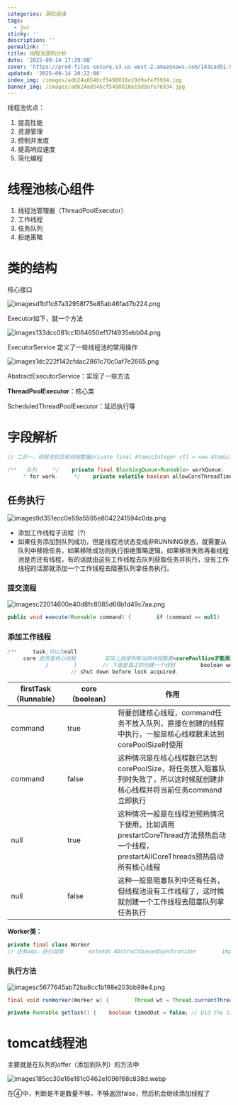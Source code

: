 ```yaml
---
categories: 源码阅读
tags:
  - juc
sticky: ''
description: ''
permalink: ''
title: 线程池源码分析
date: '2025-09-14 17:39:00'
cover: 'https://prod-files-secure.s3.us-west-2.amazonaws.com/143cad91-961b-48b0-82dc-78fbb6eb5abe/c483963b-eee5-43c8-af71-1f377fe9d74f/wallhaven-x6v3yl.jpg?X-Amz-Algorithm=AWS4-HMAC-SHA256&X-Amz-Content-Sha256=UNSIGNED-PAYLOAD&X-Amz-Credential=ASIAZI2LB4664ZCCA3ZA%2F20250914%2Fus-west-2%2Fs3%2Faws4_request&X-Amz-Date=20250914T125005Z&X-Amz-Expires=3600&X-Amz-Security-Token=IQoJb3JpZ2luX2VjEN%2F%2F%2F%2F%2F%2F%2F%2F%2F%2F%2FwEaCXVzLXdlc3QtMiJHMEUCIBjYPByxsu0edPVV5556dqW6S2dI101rstjQPetGfiQ1AiEAnunqZvN10OiWI64tHl%2FxeDurWlZFGBVOusQIDkzYrf0q%2FwMIWBAAGgw2Mzc0MjMxODM4MDUiDPXZmmC2dYLIpIjjbyrcA3jqw7epkyLYE8AT%2B25YkeAEfY5Qp2mWPQVRJg%2FfFs%2BDlHy2mKG%2BjUauPHgH8SpAEoVr4S3NUHSxYlrvQfbBMQ4VxF7PdZcQDAuvbUlgJ9yXlX16%2Bcc%2FQ77AcsTHjlOIXzYqTAApk8WOO8jo1SYWf68%2F7uQnXFFFfYJZiIXhFEmCht9cmTZ145Nh%2F1S0nwkPfZtNHt7Ob85jYl4twf41UHsDcSPZKdYPfmoDNLeNyyfHW5M8nK2gS4td1iedeeJ3qBOwttJkEBBp0L97SsQbd3z7e2Q9yvRaIVHixoJZbSj8s3HKHwmJ2X6Ko5PC%2F7eteJ2cstmynrp1%2FUiJjoLlTOWOUrFJGxhrh4R7%2B%2FYGRbmkGrJ9M7WIUu6x5fB7G487hIBjUuFkcOlJxfG4HXBUmprfbPPSNGOu%2BSexwWmHzu6DEY%2FCFFcus%2BJ3VhuH1xl8aOWUxyg%2FVg5Bx4gU6VvXYk4mxVWqEoIuVt18pMelUqRhlNmfVA1J%2BEuVaRVlMXhy8m3BASgQrM%2FuXangLJNbadg9BJt9k34rwi9HSiJNiTBQhYyFq46Tqj1ET7fd2bdGNvfUXO1UiXpomza4ZW2Coue22a0HU%2FpBMTijYAJ%2Bf9apW8P6XwpA1clbYb5pMJXQmcYGOqUBqdVfALQD51Ur5SQMOnHFmYk5DmFQA6CNjxH%2BQFzsE%2FXl31S4MIpWpvOiP7YzmrK5dc6LotChteTqQ5ReAy%2FTb7fUyLZa7i0x%2BWIkvpyUN7SeBBJ7MBgSiThp2eExKzxynGTlelZn91s4gc7Z6yzwHoOLePaehQSeC1jd3%2F0kavV6xKScAW7uKaGOldTXizTbtMf%2F8zQsWs8l%2FAXrTaOQ5E4uiszj&X-Amz-Signature=bcd2679520a988dac0b5fe7753c94ddc64b93619ba46bc20ed58681fd024df05&X-Amz-SignedHeaders=host&x-amz-checksum-mode=ENABLED&x-id=GetObject'
updated: '2025-09-14 20:22:00'
index_img: /images/adb24a854bcf5498818e19d9afe76934.jpg
banner_img: /images/adb24a854bcf5498818e19d9afe76934.jpg
---
```


线程池优点：

1. 提高性能
2. 资源管理
3. 控制并发度
4. 提高响应速度
5. 简化编程

# 线程池核心组件

1. 线程池管理器（ThreadPoolExecutor）
2. 工作线程
3. 任务队列
4. 拒绝策略

# 类的结构


核心接口


![imagesd1bf1c87a32958f75e85ab46fad7b224.png](/images/83bf8a7309935c1ec889bf7848cb773b.png)


Executor如下，就一个方法


![images133dcc081cc1064650ef17f4935ebb04.png](/images/f395337498e20184c71a1c407242c1e7.png)


ExecutorService 定义了一些线程池的常用操作


![images1dc222f142cfdac2861c70c0af7e2665.png](/images/b28ce6dcd95f1d4d744b322da60a1cc8.png)


AbstractExecutorService：实现了一些方法


**ThreadPoolExecutor**：核心类


ScheduledThreadPoolExecutor：延迟执行等


# 字段解析


```java
// 二合一，线程池状态和线程数量private final AtomicInteger ctl = new AtomicInteger(ctlOf(RUNNING, 0));// 值是29 表示线程池最大线程数量占用的二进制位，二是左移29位可以获得线程池状态    private static final int COUNT_BITS = Integer.SIZE - 3;// 用于获取线程池的容量？    private static final int COUNT_MASK = (1 << COUNT_BITS) - 1;    // runState is stored in the high-order bits 都表示线程池的状态    private static final int RUNNING    = -1 << COUNT_BITS;    private static final int SHUTDOWN   =  0 << COUNT_BITS;    private static final int STOP       =  1 << COUNT_BITS;    private static final int TIDYING    =  2 << COUNT_BITS;    private static final int TERMINATED =  3 << COUNT_BITS;
```


```java
/**   队列     */    private final BlockingQueue<Runnable> workQueue;    /**     * 线程池相关操作锁，全局锁，重要操作需要上锁，比如：添加工作线程、关闭线程池等     */    private final ReentrantLock mainLock = new ReentrantLock();    /**     *存放所有的工作线程     */    private final HashSet<Worker> workers = new HashSet<>();    /**    锁的条件变量，线程值终止时会用到     * Wait condition to support awaitTermination.     */    private final Condition termination = mainLock.newCondition();    ..........................    /**    核心线程是否也根据存活时间来决定消亡     * If false (default), core threads stay alive even when idle.     * If true, core threads use keepAliveTime to time out waiting
     * for work.     */    private volatile boolean allowCoreThreadTimeOut;........................    /**     * The default rejected execution handler.     默认就是丢弃 抛异常     */    private static final RejectedExecutionHandler defaultHandler =        new AbortPolicy();
```


## 任务执行


![images9d351ecc0e59a5595e8042241594c0da.png](/images/25389afa59df657ce6ac2471b3a3509e.png)

- 添加工作线程子流程（?）
- 如果任务添加到队列成功，但是线程池状态变成非RUNNING状态，就需要从队列中移除任务，如果移除成功则执行拒绝策略逻辑，如果移除失败再看线程池是否还有线程，有的话就由这些工作线程去队列获取任务并执行，没有工作线程的话那就添加一个工作线程去阻塞队列拿任务执行。

### 提交流程


![imagesc22014600e40d8fc8085d66b1d49c7aa.png](/images/3e215bb557ea281e3727429c845cb303.png)


```java
public void execute(Runnable command) {        if (command == null)            throw new NullPointerException();        /*         * Proceed in 3 steps:         *         * 1. If fewer than corePoolSize threads are running, try to         * start a new thread with the given command as its first         * task.  The call to addWorker atomically checks runState and         * workerCount, and so prevents false alarms that would add         * threads when it shouldn't, by returning false.         *         * 2. If a task can be successfully queued, then we still need         * to double-check whether we should have added a thread         * (because existing ones died since last checking) or that         * the pool shut down since entry into this method. So we         * recheck state and if necessary roll back the enqueuing if         * stopped, or start a new thread if there are none.         *         * 3. If we cannot queue task, then we try to add a new         * thread.  If it fails, we know we are shut down or saturated         * and so reject the task.         */        int c = ctl.get();// 线程池的核心线程不够，创建核心线程        if (workerCountOf(c) < corePoolSize) {            if (addWorker(command, true))                return;            c = ctl.get();        }// 两种情况，1.线程池的线程大于等于核心线程数了，// 添加核心线程失败，判断是不是runing状态        if (isRunning(c) && workQueue.offer(command)) {            int recheck = ctl.get();            // 不是运行状态并且任务移动成功了，就拒绝            if (! isRunning(recheck) && remove(command))                reject(command);            else if (workerCountOf(recheck) == 0)                addWorker(null, false);        }            // 队列也满了，增加非核心线程        else if (!addWorker(command, false))            reject(command);    }
```


### 添加工作线程


```java
/**     task:可以为null
     core 是否是核心线程         实际上就是判断当前线程数要<corePoolSize才能添加线程     */    private boolean addWorker(Runnable firstTask, boolean core) {        retry:        for (int c = ctl.get();;) {            // Check if queue empty only if necessary.            // 看是不是需要添加工作线程            // 如果线程池至少处于 SHUTDOWN 状态，并且满足以下任意一个条件：                // 线程池处于 STOP 状态；                // 当前线程已经有初始任务；                // 任务队列为空；                // 则返回 false，表示不允许添加新线程或任务。            if (runStateAtLeast(c, SHUTDOWN)                && (runStateAtLeast(c, STOP)                    || firstTask != null                    || workQueue.isEmpty()))                return false;// 采用自旋+cas 让工作线程+1            for (;;) {                 目前线程数>=线程池可以创建的理论线程数最大值则不再创建工作线程，或者要创建核心线程但线程池线程数已经达到corePoolSize，或者要创建非核心线程但线程池线程数已经达到maximumPoolSize，这两种情况也不再创建工作线程，直接返回添加工作线程失败标识。                if (workerCountOf(c)                    >= ((core ? corePoolSize : maximumPoolSize) & COUNT_MASK))                    return false;                // cas成功了，跳出循环                if (compareAndIncrementWorkerCount(c))                    break retry;                // 重新判断  回到开始 判断是不是结束了                c = ctl.get();  // Re-read ctl 拿到最新的值                if (runStateAtLeast(c, SHUTDOWN))                    continue retry;                // else CAS failed due to workerCount change; retry inner loop
            }        }        // 下面是真正的创建一个线程        boolean workerStarted = false;        boolean workerAdded = false;        Worker w = null;        try {            // 真正的线程            w = new Worker(firstTask);            final Thread t = w.thread;            if (t != null) {                // 加锁                final ReentrantLock mainLock = this.mainLock;                mainLock.lock();                try {                    // Recheck while holding lock.                    // Back out on ThreadFactory failure or if
                    // shut down before lock acquired.                    int c = ctl.get();                    if (isRunning(c) ||                        (runStateLessThan(c, STOP) && firstTask == null)) {                        if (t.getState() != Thread.State.NEW)                            throw new IllegalThreadStateException();                        workers.add(w);                        workerAdded = true;                        int s = workers.size();                        if (s > largestPoolSize)                            largestPoolSize = s;                    }                } finally {                    mainLock.unlock();                }                if (workerAdded) {                    // 启动工作线程                    t.start();                    workerStarted = true;                }            }        } finally {            // 工作线程没有启动，进行回滚            if (! workerStarted)                addWorkerFailed(w);        }        return workerStarted;    }
```


| **firstTask（Runnable）** | **core（boolean）** | **作用**                                                                               |
| ----------------------- | ----------------- | ------------------------------------------------------------------------------------ |
| command                 | true              | 将要创建核心线程，command任务不放入队列，直接在创建的线程中执行，一般是核心线程数未达到corePoolSize时使用                       |
| command                 | false             | 这种情况是在核心线程数已达到corePoolSize，将任务放入阻塞队列时失败了，所以这时候就创建非核心线程并将当前任务command立即执行              |
| null                    | true              | 这种情况一般是在线程池预热情况下使用，比如调用prestartCoreThread方法预热启动一个线程，prestartAllCoreThreads预热启动所有核心线程 |
| null                    | false             | 这种一般是阻塞队列中还有任务，但线程池没有工作线程了，这时候就创建一个工作线程去阻塞队列拿任务执行                                    |


**Worker类：**


```java
private final class Worker
// 还有aqs，进行加锁        extends AbstractQueuedSynchronizer        implements Runnable {    // Worker的Thread属性，其实干活的就是这个线程    final Thread thread;    // 任务    Runnable firstTask;    // 线程已经执行完成的任务总数    volatile long completedTasks;    // 构造方法    Worker(Runnable firstTask) {        setState(-1); // inhibit interrupts until runWorker        this.firstTask = firstTask;        // 以当前对象创建Thread线程，线程执行时调用的就是这个类的run方法        this.thread = getThreadFactory().newThread(this);    }    // run方法执行任务，调用的是外部ThreadPoolExecutor的runWorker方法    public void run() {        runWorker(this);    }    ...}
```


### 执行方法


![imagesc5677645ab72ba8cc1b198e203bb98e4.png](/images/c7e9cb08aa8f7d8c9c48e0ffebfa25bb.png)


```java
final void runWorker(Worker w) {        Thread wt = Thread.currentThread();        Runnable task = w.firstTask;        w.firstTask = null;// 默认是-1（在构造函数的时候），不允许打断        w.unlock(); // allow interrupts        boolean completedAbruptly = true;        try {            // 任务不为空，并且能获取到任务（好像有超时时间）            while (task != null || (task = getTask()) != null) {                w.lock();                // If pool is stopping, ensure thread is interrupted;                // if not, ensure thread is not interrupted.  This                // requires a recheck in second case to deal with                // shutdownNow race while clearing interrupt                if ((runStateAtLeast(ctl.get(), STOP) ||                     (Thread.interrupted() &&                      runStateAtLeast(ctl.get(), STOP))) &&                    !wt.isInterrupted())                    wt.interrupt();                try {                    // 执行前的逻辑                    beforeExecute(wt, task);                    try {                        task.run();                        afterExecute(task, null);                    } catch (Throwable ex) {                        afterExecute(task, ex);                        throw ex;                    }                } finally {                    task = null;                    w.completedTasks++;                    w.unlock();                }            }            completedAbruptly = false;        } finally {            processWorkerExit(w, completedAbruptly);        }    }
```


```java
private Runnable getTask() {    boolean timedOut = false; // Did the last poll() time out?    // 循环调用，其中会判断线程池状态    for (;;) {        int c = ctl.get();        int rs = runStateOf(c);        // 线程池即将关闭状态，如果阻塞队列中也没有任务了，返回null，runWorker方法没有拿到task则退出while循环，销毁线程。        // 这里根据shutdown和shutdownNow设置不同的线程池状态走不同的逻辑        // 如果线程池状态是STOP则直接线程数减1，然后返回null，runWorker方法会退出while循环，线程销毁        // 如果线程池状态是SHUTDOWN则再看看阻塞队列是否为空，为空则线程数减1，后续线程销毁，不会空则继续获取任务        if (rs >= SHUTDOWN && (rs >= STOP || workQueue.isEmpty())) {            decrementWorkerCount();            return null;        }        // 获取当前线程数        int wc = workerCountOf(c);        // 是否允许超时标识，allowCoreThreadTimeOut核心线程是否允许超时        boolean timed = allowCoreThreadTimeOut || wc > corePoolSize;        // 非核心线程过多或者允许超时的情况下，如果队列为空则工作线程减1，后续销毁线程，这里就返回null        if ((wc > maximumPoolSize || (timed && timedOut))            && (wc > 1 || workQueue.isEmpty())) {            if (compareAndDecrementWorkerCount(c))                return null;            continue;        }        try {            // 允许核心线程超时或者线程数大于核心线程数时，采用poll取数据，非阻塞，超过keepAliveTime没有获取到数据就继续自旋获取任务，            // 不允许核心线程超时或者线程数小于等于核心线程数时，采用take取数据，阻塞等待直到获取到任务或者被中断            Runnable r = timed ?                workQueue.poll(keepAliveTime, TimeUnit.NANOSECONDS) :               // 直接给你阻塞了            workQueue.take();            if (r != null)                return r;            timedOut = true;        } catch (InterruptedException retry) {            timedOut = false;        }    }}
```


# tomcat线程池


主要就是在队列的offer（添加到队列）的方法中


![images185cc30e16e181c0462e1096f68c838d.webp](/images/6852f1f49810e05cfbb448cc0f253378.webp)


在④中，判断是不是数量不够，不够返回false，然后机会继续添加线程了

